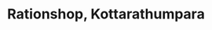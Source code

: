 ---
title: "Rationshop, Kottarathumpara"
url: /azhikode/rationshop-kottarathumpara/
shop: convenience
---